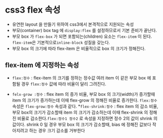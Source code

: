 # css3 flex 속성

- 유연한 layout 을 만들기 위하여 css3에서 본격적으로 지원되는 속성
- 부모(container) box tag 에 `display:flex` 를 설정하므로서 기본 준비가 끝난다.
- 부모 box 가 `flex-box` 가 되면 포함되는(children) 요소는 `flex-item` 이 된다. `flex-item`은 기본적으로`inline-block` 성질을 갖는다.
- 부모 box 의 크기에 따라 flex-item 은 비율적으로 box 의 크기가 정해진다.

## flex-item 에 지정하는 속성

- `flex:정수` : flex-item 의 크기를 정하는 정수값 여러 item 이 같은 부모 box 에 포함될 경우 `flex:정수` 값에 따라 비율이 달리 그려진다.

* `felx-grow :정수` : flex item 의 증가 비율, 부모 box 의 크기(width)가 증가할때 item 의 크기가 증가하는데 이때 flex-grow 의 정해진 비율로 증가한다. `flex:정수` 속성은 `flex-grow:정수` 속성과 같다. \*`flex-shrink:정수` : flex item 의 감소 비율, 부모 box의 크기가 감소할때 item 의 크기가 감소하는데 이때 flex-shrink 의 정해진 비율로 감소한다.`flex:정수1 정수2` 로 속성을 지정하면 정수 2의 값이 shrink 의 값이다. shrink 0 일 경우 부모 box 의 크기가 감소할때, bias 에 정해진 값보다 작아지려고 하는 경우 크기 감소를 거부한다

